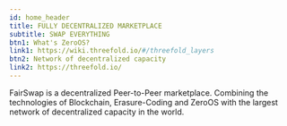```yaml
---
id: home_header
title: FULLY DECENTRALIZED MARKETPLACE
subtitle: SWAP EVERYTHING
btn1: What's ZeroOS?
link1: https://wiki.threefold.io/#/threefold_layers
btn2: Network of decentralized capacity
link2: https://threefold.io/
---
```


FairSwap is a decentralized Peer-to-Peer marketplace. Combining the technologies of Blockchain, Erasure-Coding and ZeroOS with the largest network of decentralized capacity in the world.